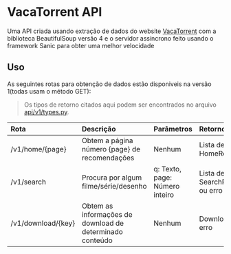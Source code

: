 # VacaTorrent API

Uma API criada usando extração de dados do website [VacaTorrent](http://vacatorrent.com)
com a biblioteca BeautifulSoup versão 4 e o servidor assíncrono feito usando o framework
Sanic para obter uma melhor velocidade

## Uso

As seguintes rotas para obtenção de dados estão disponiveis na versão 1(todas usam o método GET):

> Os tipos de retorno citados aqui podem ser encontrados no arquivo [api/v1/types.py](https://github.com/dheisom/vacatorrent-api/blob/main/api/v1/types.py#L21).

| Rota               | Descrição                                                | Parâmetros                     | Retorno                       |
| :----------------- | :------------------------------------------------------- | :----------------------------- | :---------------------------- |
| /v1/home/{page}    | Obtem a página número {page} de recomendações            | Nenhum                         | Lista de HomeResult           |
| /v1/search         | Procura por algum filme/série/desenho                    | q: Texto, page: Número inteiro | Lista de SearchResult ou erro |
| /v1/download/{key} | Obtem as informações de download de determinado conteúdo | Nenhum                         | Download ou erro              |
